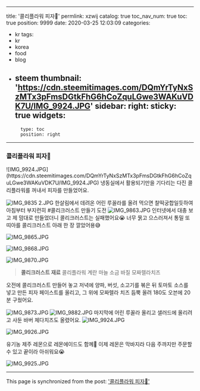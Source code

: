 
---
title: '콜리플라워 피자🍕'
permlink: xzwij
catalog: true
toc_nav_num: true
toc: true
position: 9999
date: 2020-03-25 12:03:09
categories:
- kr
tags:
- kr
- korea
- food
- blog
- steem
thumbnail: 'https://cdn.steemitimages.com/DQmYrTyNxSzMTx3pFmsDGtkFhG6hCoZquLGwe3WAKuVDK7U/IMG_9924.JPG'
sidebar:
    right:
        sticky: true
widgets:
    -
        type: toc
        position: right
---


### 콜리플라워 피자🍕
</b>
</b>
![IMG_9924.JPG](https://cdn.steemitimages.com/DQmYrTyNxSzMTx3pFmsDGtkFhG6hCoZquLGwe3WAKuVDK7U/IMG_9924.JPG)
</b>
</b>
냉동실에서 활용되기만을 기다리는 다진 콜리플라워를 꺼내서 피자를 만들었어요.
</b>
</b>

![IMG_9835 2.JPG](https://cdn.steemitimages.com/DQmcEsQypTGwGkbP2TnG1m5rGxRWVL5ybhpxXPqCt1wrY32/IMG_9835%202.JPG)
</b>
한살림에서 데려온 어린 루꼴라를 올려 먹으면 찰떡궁합일듯하여 아침부터 부지런히 #콜리크러스트 만들기 도전
</b>
</b>
![IMG_9863.JPG](https://cdn.steemitimages.com/DQmboRptmub8iUzGTFqmPLAVMHw6LoRhvsNKeN2tGT9B3tQ/IMG_9863.JPG)
</b>
</b>
인터넷에서 대충 보고 제 맘대로 만들었더니 콜리크러스트는 실패했어요😭
너무 묽고 으스러져서 통밀 또띠아를 콜리크러스트 아래 한 장 깔았어용😅
</b>
</b>

![IMG_9865.JPG](https://cdn.steemitimages.com/DQmfFGdRW4PpCiLH6PCVJ7ttb7eJ53x6rhYtRAsPaqeWpTK/IMG_9865.JPG)


![IMG_9868.JPG](https://cdn.steemitimages.com/DQma9xbcCPrHwfeHVTa8jp1mdzW946nqf3KevKH6Fhm6oip/IMG_9868.JPG)


![IMG_9870.JPG](https://cdn.steemitimages.com/DQmbmzprJPcHC9nuMJcMscjq3tnuFQCNtcrunEos4Cy38gD/IMG_9870.JPG)


>**콜리크러스트 재료**
콜리플라워
계란
마늘
소금
바질
모짜렐라치즈
</b>
</b>

오전에  콜리크러스트 만들어 놓고 저녁에 양파, 버섯, 소고기를 볶은 뒤 토마토 소스를 넣고 만든 피자 페이스트를 올리고, 그 위에 모짜렐라 치즈 듬뿍 올려 180도 오븐에 20분 구웠어요.
</b>
</b>

![IMG_9873.JPG](https://cdn.steemitimages.com/DQmbP1nHEWmBGCHBtuLf98kB9QWhCKCT3g19h3UoJRoMWsC/IMG_9873.JPG)
</b>
![IMG_9882.JPG](https://cdn.steemitimages.com/DQmZ7zCU35G73iV8LQGLsGFjAx1t8LUMpZFWT1uRKRDwvsN/IMG_9882.JPG)
</b>
</b>
마지막에 어린 루꼴라 올리고 샐러드에 올리려고 사둔 바버 체다치즈도 올렸어요.
</b>
![IMG_9924.JPG](https://cdn.steemitimages.com/DQmYrTyNxSzMTx3pFmsDGtkFhG6hCoZquLGwe3WAKuVDK7U/IMG_9924.JPG)
</b>
</b>

![IMG_9926.JPG](https://cdn.steemitimages.com/DQmPY8Y7hMadw3cLqem4MAxcFqtbGcFBD5UnFtUpyCksufq/IMG_9926.JPG)

유기농 제주 레몬으로 레몬에이드도 함께🍋 이제 레몬은 막바지라 다음 주까지만 주문할 수 있고 끝이라 아쉬워요😭
</b>
</b>

![IMG_9925.JPG](https://cdn.steemitimages.com/DQmQGKEhiDqjwfBb3FJCzBXohT74NuLMKnjAHv5BaadGske/IMG_9925.JPG)

- - -

This page is synchronized from the post: ['콜리플라워 피자🍕'](https://steemit.com/@loveecho/xzwij)
